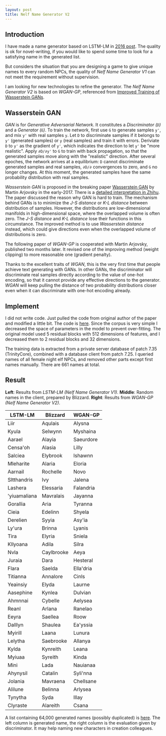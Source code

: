 ```yaml
---
layout: post
title: Nelf Name Generator V2
---
```


## Introduction

I have made a name generator based on LSTM-LM in [2016 post](http://aean.net/2016/07/27/nelf-name-generator/). The quality is ok for novel-writing, if you would like to spend some time to look for a satisfying name in the generated list.

But considers the situation that you are designing a game to give unique names to every random NPCs, the quality of *Nelf Name Generator V1* can not meet the requirement without supervision.

I am looking for new technologies to refine the generator. The *Nelf Name Generator V2* is based on *WGAN-GP*, referenced from [Improved Training of Wasserstein GANs](https://arxiv.org/abs/1704.00028).

## Wasserstein GAN

*GAN* is for *Generative Adversarial Network*. It constitutes a *Discriminator (`D`)* and a *Generator (`G`)*. To train the network, first use `G` to generate samples `y'`, and mix `y'` with real samples `y`. Let `D` to discriminate samples if it belongs to `y'` (generated samples) or `y` (real samples) and train it with errors. Deriviate `D` to `y'` as the gradient of `y'`, which indicates the direction to let `y'` be "more realistic". Apply `∂D/∂y'` to `G` to train with back propagation, so that the generated samples move along with the "realistic" direction. After several epoches, the network arrives at a equilibrium: `D` cannot discriminate generated samples and real samples, `∂D/∂` convergences to zero, and `G` no longer changes. At this moment, the generated samples have the same probability distribution with real samples.

*Wasserstein GAN* is proposed in the breaking paper [Wasserstein GAN](https://arxiv.org/abs/1701.07875) by Martin Arjovsky in the early-2017. There is a [detailed interpretation in Zhihu](https://zhuanlan.zhihu.com/p/25071913). The paper discussed the reason why GAN is hard to train. The mechanism behind GANs is to minimize the *J-S distance* or *K-L distance* between distribution of samples. However, the distributions are low-dimensional manifolds in high-dimensional space, where the overlapped volume is often zero. The *J-S distance* and *K-L distance* lose their functions in this circumstance. The improved method is to use *Wasserstein distance* instead, which could give directions even when the overlapped volume of distributions is zero.

The following paper of *WGAN-GP* is cooperated with Martin Arjovsky, published two months later. It revised one of the improving method (weight clipping) to more reasonable one (gradient penalty).

Thanks to the excellent traits of *WGAN*, this is the very first time that people achieve text generating with GANs. In other GANs, the discriminator will discriminate real samples directly according to the value of one-hot encoding, so that it cannot provide any effective directions to the generator. *WGAN* will keep pulling the distance of two probability distributions closer even when it can discriminate with one-hot encoding already.

## Implement

I did not write code. Just pulled the code from original author of the paper and modified a little bit. The code is [here](https://github.com/AeanSR/improved_wgan_training). Since the corpus is very simple I decreased the space of parameters in the model to prevent over-fitting. The original model used 5 residual blocks with 512 dimensions of features, and I decreased them to 2 residual blocks and 32 dimensions.

The training data is extracted from a private server database of patch 7.35 (TrinityCore), combined with a database client from patch 7.25. I queried names of all female night elf NPCs, and removed other parts except first names manually. There are 661 names at total.

## Result

**Left**: Results from *LSTM-LM (Nelf Name Generator V1)*. **Middle**: Random names in the client, prepared by Blizzard. **Right**: Results from *WGAN-GP (Nelf Name Generator V2)*.

|**LSTM-LM**|**Blizzard**|**WGAN-GP**|
|---|---|---|
|Liir|Aqulais|Alysna|
|Kyula|Selwynn|Myshaina|
|Aarael|Alayia|Saeurdore|
|Censa'oh|Alasia|Lilly|
|Salciea|Elybrook|Ishawnn|
|Mleharite|Alaria|Eloria|
|Aarnail|Rochelle|Novo|
|Sltthandris|Ivy|Jalena|
|Lashera|Elessaria|Falandria|
|'yiuamaliana|Mavralais|Jayanna|
|Gorallia|Aria|Tyranna|
|Cieia|Edelinn|Shyela|
|Derelien|Syyia|Asy'ia|
|Ly'ura|Brinna|Lyanis|
|Tira|Elyria|Sniela|
|Kllyoana|Adila|Silra|
|Nvla|Caylbrooke|Aeya|
|Juraia|Dara|Hesteral|
|Flara|Saelda|Ella'dria|
|Titianna|Annalore|Cinls|
|Yeainsiy|Elyda|Laurne|
|Aasephine|Kynlea|Dulvian|
|Ahmnnai|Cybelle|Aelysea|
|Reanl|Arlana|Ranelao|
|Eeyra|Saellea|Roow|
|Dalllyn|Shaulea|Ea'yssia|
|Myirill|Laana|Lunura|
|Lelytha|Saebrooke|Allanya|
|Kylda|Kynreith|Leana|
|Myiuaa|Syreith|Kinda|
|Mini|Lada|Nauianaa|
|Ahynysil|Catalin|Syli'nna|
|Jolania|Mavraena|Chellsane|
|Alilune|Belinna|Arlysea|
|Tynytha|Syda|Illay|
|Clyraste|Alareith|Csana|

A list containing 64,000 generated names (possibly duplicated) is [here](http://aean.net/ext/final_799999.txt). The left column is generated name, the right column is the evaluation given by discriminator. It may help naming new characters in creation colleagues.

